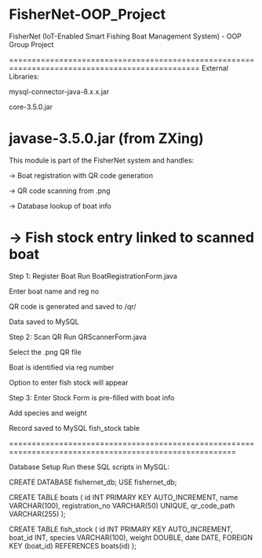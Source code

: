 # FisherNet-OOP_Project
FisherNet (IoT-Enabled Smart Fishing Boat Management System) - OOP Group Project

================================================================================================
External Libraries:

mysql-connector-java-8.x.x.jar

core-3.5.0.jar

javase-3.5.0.jar (from ZXing)
==================================================================================================
This module is part of the FisherNet system and handles:

-> Boat registration with QR code generation

-> QR code scanning from .png

-> Database lookup of boat info

-> Fish stock entry linked to scanned boat
=================================================================================================

Step 1: Register Boat
Run BoatRegistrationForm.java

Enter boat name and reg no

QR code is generated and saved to /qr/

Data saved to MySQL

Step 2: Scan QR
Run QRScannerForm.java

Select the .png QR file

Boat is identified via reg number

Option to enter fish stock will appear

Step 3: Enter Stock
Form is pre-filled with boat info

Add species and weight

Record saved to MySQL fish_stock table

========================================================================================================

Database Setup
Run these SQL scripts in MySQL:

CREATE DATABASE fishernet_db;
USE fishernet_db;

CREATE TABLE boats (
    id INT PRIMARY KEY AUTO_INCREMENT,
    name VARCHAR(100),
    registration_no VARCHAR(50) UNIQUE,
    qr_code_path VARCHAR(255)
);

CREATE TABLE fish_stock (
    id INT PRIMARY KEY AUTO_INCREMENT,
    boat_id INT,
    species VARCHAR(100),
    weight DOUBLE,
    date DATE,
    FOREIGN KEY (boat_id) REFERENCES boats(id)
);
